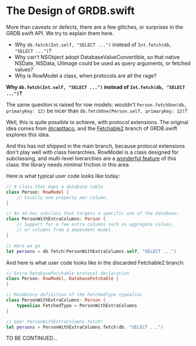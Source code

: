 The Design of GRDB.swift
========================

More than caveats or defects, there are a few glitches, or surprises in the GRDB.swift API. We try to explain them here.

- Why `db.fetch(Int.self, "SELECT ...")` instead of `Int.fetch(db, "SELECT ...")`?
- Why can't NSObject adopt DatabaseValueConvertible, so that native NSDate, NSData, UIImage could be used as query arguments, or fetched values?
- Why is RowModel a class, when protocols are all the rage?


**Why `db.fetch(Int.self, "SELECT ...")` instead of `Int.fetch(db, "SELECT ...")`?**

The same question is raised for row models: wouldn't `Person.fetchOne(db, primaryKey: 12)` be nicer than `db.fetchOne(Person.self, primaryKey: 12)`?

Well, this is quite possible to achieve, with protocol extensions. The original idea comes from [@capttaco](https://twitter.com/capttaco/status/623960943630880769), and the [Fetchable2](https://github.com/groue/GRDB.swift/tree/Fetchable2) branch of GRDB.swift explores this idea.

And this has not shipped in the main branch, because protocol extensions don't play well with class hierarchies. RowModel is a class designed for subclassing, and multi-level hierarchies are a [wonderful feature](README.md#ad-hoc-subclasses) of this class: the library needs minimal friction in this area.

Here is what typical user code looks like today:

```swift
// A class that maps a database table
class Person: RowModel {
    // Usually one property per column.
}

// An ad-hoc subclass that targets a specific use of the database:
class PersonWithExtraColumns: Person {
    // Support for a few extra columns such as aggregate values,
    // or columns from a dependent model.
}

// Here we go
let persons = db.fetch(PersonWithExtraColumns.self, "SELECT ...")
```

And here is what user code looks like in the discarded Fetchable2 branch:

```swift
// Extra DatabaseFetchable protocol declaration
class Person: RowModel, DatabaseFetchable {
}

// Mandatory definition of the FetchedType typealias
class PersonWithExtraColumns: Person {
    typealias FetchedType = PersonWithExtraColumns
}

// Gee! PersonWithExtraColumns.fetch!
let persons = PersonWithExtraColumns.fetch(db, "SELECT ...")
```

TO BE CONTINUED...

